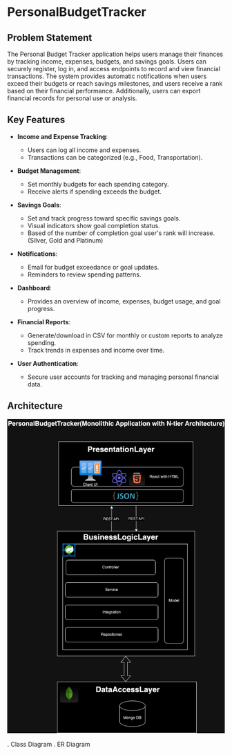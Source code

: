 # PersonalBudgetTracker
 ## Problem Statement
The Personal Budget Tracker application helps users manage their finances by tracking income, expenses, budgets, and savings goals. Users can securely register, log in, and access endpoints to record and view financial transactions. The system provides automatic notifications when users exceed their budgets or reach savings milestones, and users receive a rank based on their financial performance. Additionally, users can export financial records for personal use or analysis.
 ## Key Features
- **Income and Expense Tracking**: 
  - Users can log all income and expenses.
  - Transactions can be categorized (e.g., Food, Transportation).

- **Budget Management**:
  - Set monthly budgets for each spending category.
  - Receive alerts if spending exceeds the budget.

- **Savings Goals**:
  - Set and track progress toward specific savings goals.
  - Visual indicators show goal completion status.
  - Based of the number of completion goal user's rank will increase.(Silver, Gold and Platinum)

- **Notifications**:
  - Email for budget exceedance or goal updates.
  - Reminders to review spending patterns.

- **Dashboard**:
  - Provides an overview of income, expenses, budget usage, and goal progress.

- **Financial Reports**:
  - Generate/download in CSV for monthly or custom reports to analyze spending.
  - Track trends in expenses and income over time.

- **User Authentication**:
  - Secure user accounts for tracking and managing personal financial data.
 

## Architecture
![System Architecture Diagram](assets/SystmeArchitecture.png)



. Class Diagram
. ER Diagram
